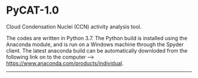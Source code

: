 # PyCAT-1.0
Cloud Condensation Nuclei (CCN) activity analysis tool.

The codes are written in Python 3.7. The Python build is installed using the Anaconda module, and is run on a Windows machine through the Spyder client. The latest anaconda build can be automatically downloded from the following link on to the computer --> https://www.anaconda.com/products/individual. 

*******************************************************************************************
